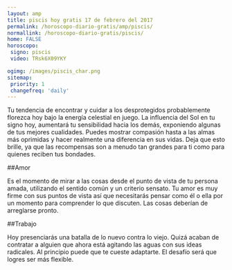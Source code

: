 ```yaml
---
layout: amp
title: piscis hoy gratis 17 de febrero del 2017 
permalink: /horoscopo-diario-gratis/amp/piscis/
normallink: /horoscopo-diario-gratis/piscis/
home: FALSE
horoscopo:
 signo: piscis
 video: TRsk6X09YKY

ogimg: /images/piscis_char.png
sitemap:
 priority: 1
 changefreq: 'daily'
---
```



Tu tendencia de encontrar y cuidar a los desprotegidos probablemente florezca hoy bajo la energía celestial en juego. La influencia del Sol en tu signo hoy, aumentará tu sensibilidad hacia los demás, exponiendo algunas de tus mejores cualidades. Puedes mostrar compasión hasta a las almas más oprimidas y hacer realmente una diferencia en sus vidas. Deja que esto brille, ya que las recompensas son a menudo tan grandes para ti como para quienes reciben tus bondades.

##Amor

Es el momento de mirar a las cosas desde el punto de vista de tu persona amada, utilizando el sentido común y un criterio sensato. Tu amor es muy firme con sus puntos de vista así que necesitarás pensar como él o ella por un momento para comprender lo que discuten. Las cosas deberían de arreglarse pronto.

##Trabajo

Hoy presenciarás una batalla de lo nuevo contra lo viejo. Quizá acaban de contratar a alguien que ahora está agitando las aguas con sus ideas radicales. Al principio puede que te cueste adaptarte. El desafío será que logres ser más flexible.